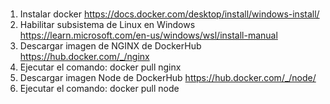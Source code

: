 #

1. Instalar docker
 <https://docs.docker.com/desktop/install/windows-install/>
2. Habilitar subsistema de Linux en Windows
 <https://learn.microsoft.com/en-us/windows/wsl/install-manual>
3. Descargar imagen de NGINX de DockerHub
 <https://hub.docker.com/_/nginx>
4. Ejecutar el comando:
 docker pull nginx
5. Descargar imagen Node de DockerHub
  <https://hub.docker.com/_/node/>
4. Ejecutar el comando:
 docker pull node
